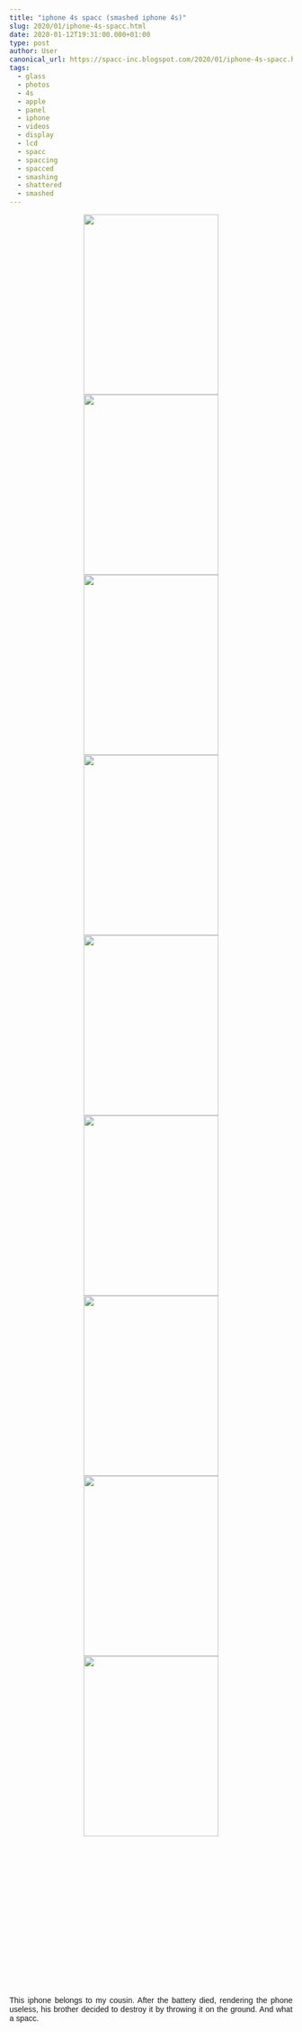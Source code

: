 ```yaml
---
title: "iphone 4s spacc (smashed iphone 4s)"
slug: 2020/01/iphone-4s-spacc.html
date: 2020-01-12T19:31:00.000+01:00
type: post
author: User
canonical_url: https://spacc-inc.blogspot.com/2020/01/iphone-4s-spacc.html
tags: 
  - glass
  - photos
  - 4s
  - apple
  - panel
  - iphone
  - videos
  - display
  - lcd
  - spacc
  - spaccing
  - spacced
  - smashing
  - shattered
  - smashed
---
```


<div class="separator" style="clear: both; text-align: center;">
<a href="https://blogger.googleusercontent.com/img/b/R29vZ2xl/AVvXsEjYPcrBmaI1mG_D0qLgI1juuAZ9mK0Kxi-FgYKcrx6wpgtXfVaOSXRCQe9Z5Fw2u88NH4prsTXkz1q6QDAnMSG1wxWNCLQE_GzIGEGHOMf3pDcUnKKcq1b_lkI8c4vKwB2llRcwzEyV_5su/s1600/IMG_20191226_171139.jpg" imageanchor="1" style="margin-left: 1em; margin-right: 1em;"><img border="0" data-original-height="1600" data-original-width="1200" height="320" src="https://blogger.googleusercontent.com/img/b/R29vZ2xl/AVvXsEjYPcrBmaI1mG_D0qLgI1juuAZ9mK0Kxi-FgYKcrx6wpgtXfVaOSXRCQe9Z5Fw2u88NH4prsTXkz1q6QDAnMSG1wxWNCLQE_GzIGEGHOMf3pDcUnKKcq1b_lkI8c4vKwB2llRcwzEyV_5su/s320/IMG_20191226_171139.jpg" width="240" /></a></div>
<div class="separator" style="clear: both; text-align: center;">
<a href="https://blogger.googleusercontent.com/img/b/R29vZ2xl/AVvXsEgCyu8TojrxxNEbh0SyotnQMFlM7OuYSJ3MLpEWaMqxe_simJNRnaGV1A2xrplpd1kEQ3YPf1ig1Oyor0nIUKQ3ZKEj211QkWulhXz5pe6zN351zor_nKKrY9KlD2rC1nDvaLrql01KW_Ac/s1600/IMG_20191226_171143.jpg" imageanchor="1" style="margin-left: 1em; margin-right: 1em;"><img border="0" data-original-height="1600" data-original-width="1200" height="320" src="https://blogger.googleusercontent.com/img/b/R29vZ2xl/AVvXsEgCyu8TojrxxNEbh0SyotnQMFlM7OuYSJ3MLpEWaMqxe_simJNRnaGV1A2xrplpd1kEQ3YPf1ig1Oyor0nIUKQ3ZKEj211QkWulhXz5pe6zN351zor_nKKrY9KlD2rC1nDvaLrql01KW_Ac/s320/IMG_20191226_171143.jpg" width="240" /></a></div>
<div class="separator" style="clear: both; text-align: center;">
<a href="https://blogger.googleusercontent.com/img/b/R29vZ2xl/AVvXsEhVmv3TG-CwTywfAiqjcyV9J_aApT-jlbp2-OdHY-WLnEdyqD2ZxTbHSsc-CFUtESlOaBIX1V3d47_xteCSQ22wU8HKZ75ctQdLGcADxOGAqwTiWavTpXWT9dXJqFd5MPVARv0-quULUV8P/s1600/IMG_20191226_171154.jpg" imageanchor="1" style="margin-left: 1em; margin-right: 1em;"><img border="0" data-original-height="1600" data-original-width="1200" height="320" src="https://blogger.googleusercontent.com/img/b/R29vZ2xl/AVvXsEhVmv3TG-CwTywfAiqjcyV9J_aApT-jlbp2-OdHY-WLnEdyqD2ZxTbHSsc-CFUtESlOaBIX1V3d47_xteCSQ22wU8HKZ75ctQdLGcADxOGAqwTiWavTpXWT9dXJqFd5MPVARv0-quULUV8P/s320/IMG_20191226_171154.jpg" width="240" /></a></div>
<div class="separator" style="clear: both; text-align: center;">
<a href="https://blogger.googleusercontent.com/img/b/R29vZ2xl/AVvXsEiYvXBblfOlDH8O7TdKNW_pJEwXV8xpk-Mb-nx78W6bnuRxMUqOpGvq3fiHhVQdhkSyp9czoEHuoc8tp0e6AS8Mz_7O5b9ZgoDC9h3oKS3JozXHY690RvfhUDIE-3mDvjlhF0hSvDeIKBx4/s1600/IMG_20191226_171159.jpg" imageanchor="1" style="margin-left: 1em; margin-right: 1em;"><img border="0" data-original-height="1600" data-original-width="1200" height="320" src="https://blogger.googleusercontent.com/img/b/R29vZ2xl/AVvXsEiYvXBblfOlDH8O7TdKNW_pJEwXV8xpk-Mb-nx78W6bnuRxMUqOpGvq3fiHhVQdhkSyp9czoEHuoc8tp0e6AS8Mz_7O5b9ZgoDC9h3oKS3JozXHY690RvfhUDIE-3mDvjlhF0hSvDeIKBx4/s320/IMG_20191226_171159.jpg" width="240" /></a></div>
<div class="separator" style="clear: both; text-align: center;">
<a href="https://blogger.googleusercontent.com/img/b/R29vZ2xl/AVvXsEgKGVBl98BZktDJfjslvbVQs_6CbqY4wk9-9a89otdoE2-msxxox91KYozmzdAePN1wHwmM1vrywm58ZHo_fVzSqoByn2tqkXMhJdb9FiJ-pJ5-e9yFZElkVlzggYDCfp74Mibn7hzgkivR/s1600/IMG_20191226_171204.jpg" imageanchor="1" style="margin-left: 1em; margin-right: 1em;"><img border="0" data-original-height="1600" data-original-width="1200" height="320" src="https://blogger.googleusercontent.com/img/b/R29vZ2xl/AVvXsEgKGVBl98BZktDJfjslvbVQs_6CbqY4wk9-9a89otdoE2-msxxox91KYozmzdAePN1wHwmM1vrywm58ZHo_fVzSqoByn2tqkXMhJdb9FiJ-pJ5-e9yFZElkVlzggYDCfp74Mibn7hzgkivR/s320/IMG_20191226_171204.jpg" width="240" /></a></div>
<div class="separator" style="clear: both; text-align: center;">
<a href="https://blogger.googleusercontent.com/img/b/R29vZ2xl/AVvXsEhF-e28a26gejSjZE0C1Gd_QK_66Bs0NFcGCBvJNGsiL4JvJDPMf8HyL9aquI9Ov5MQNqU_J7syJHE1RymZMMS6P0TjyLF0wbDE5VPunIVBxUNOzzXIVOrftIDE7dvRUBef2OtbvaytDs4M/s1600/IMG_20191226_171211.jpg" imageanchor="1" style="margin-left: 1em; margin-right: 1em;"><img border="0" data-original-height="1600" data-original-width="1200" height="320" src="https://blogger.googleusercontent.com/img/b/R29vZ2xl/AVvXsEhF-e28a26gejSjZE0C1Gd_QK_66Bs0NFcGCBvJNGsiL4JvJDPMf8HyL9aquI9Ov5MQNqU_J7syJHE1RymZMMS6P0TjyLF0wbDE5VPunIVBxUNOzzXIVOrftIDE7dvRUBef2OtbvaytDs4M/s320/IMG_20191226_171211.jpg" width="240" /></a></div>
<div class="separator" style="clear: both; text-align: center;">
<a href="https://blogger.googleusercontent.com/img/b/R29vZ2xl/AVvXsEiIFRci2KUKgtWIqV_nOJeYFewfsgINQvWhAByuYaAl3dmEOGnEwcPsg2IA2SB4oYnNQsBC8zo971Fu2CTwe5gZcCcXHLF98eObJroegR1A72Y86DU_3v689uQFDtTGE0HHpPT0dBGOAAmT/s1600/IMG_20191226_171227.jpg" imageanchor="1" style="margin-left: 1em; margin-right: 1em;"><img border="0" data-original-height="1600" data-original-width="1200" height="320" src="https://blogger.googleusercontent.com/img/b/R29vZ2xl/AVvXsEiIFRci2KUKgtWIqV_nOJeYFewfsgINQvWhAByuYaAl3dmEOGnEwcPsg2IA2SB4oYnNQsBC8zo971Fu2CTwe5gZcCcXHLF98eObJroegR1A72Y86DU_3v689uQFDtTGE0HHpPT0dBGOAAmT/s320/IMG_20191226_171227.jpg" width="240" /></a></div>
<div class="separator" style="clear: both; text-align: center;">
<a href="https://blogger.googleusercontent.com/img/b/R29vZ2xl/AVvXsEjvo11o-rN2ZFF4RrPCVu-Ycib-1fmyNGRWWHEdSJ9aBXxsgE7IQI0VTcxnhOmw2ruulI98vNwRzeLApVT1l1e53P0SICMfWUl9v2f16A_UeWaofT7d_bkXO6o9270Z2oMf08zgCsOpV_q7/s1600/IMG_20191226_171233.jpg" imageanchor="1" style="margin-left: 1em; margin-right: 1em;"><img border="0" data-original-height="1600" data-original-width="1200" height="320" src="https://blogger.googleusercontent.com/img/b/R29vZ2xl/AVvXsEjvo11o-rN2ZFF4RrPCVu-Ycib-1fmyNGRWWHEdSJ9aBXxsgE7IQI0VTcxnhOmw2ruulI98vNwRzeLApVT1l1e53P0SICMfWUl9v2f16A_UeWaofT7d_bkXO6o9270Z2oMf08zgCsOpV_q7/s320/IMG_20191226_171233.jpg" width="240" /></a></div>
<div class="separator" style="clear: both; text-align: center;">
<a href="https://blogger.googleusercontent.com/img/b/R29vZ2xl/AVvXsEiZKwUqPoMoWlywvt35IyGzxUP6rxMZrhyphenhyphensDPcT6XxYzLKhz3p9cxqKEjv0NcU0NwyfP8FGWKLHoaD6okvQJlonNiMe6xUSxb4anu41Eo07Ag2aA9XYauX8DNi4zi-KaS9MKErY2ZYsXGFy/s1600/IMG_20191226_171237.jpg" imageanchor="1" style="margin-left: 1em; margin-right: 1em;"><img border="0" data-original-height="1600" data-original-width="1200" height="320" src="https://blogger.googleusercontent.com/img/b/R29vZ2xl/AVvXsEiZKwUqPoMoWlywvt35IyGzxUP6rxMZrhyphenhyphensDPcT6XxYzLKhz3p9cxqKEjv0NcU0NwyfP8FGWKLHoaD6okvQJlonNiMe6xUSxb4anu41Eo07Ag2aA9XYauX8DNi4zi-KaS9MKErY2ZYsXGFy/s320/IMG_20191226_171237.jpg" width="240" /></a></div>
<div class="separator" style="clear: both; text-align: center;">
<object class="BLOG_video_class" contentid="50003469efddd13e" height="266" id="BLOG_video-50003469efddd13e" width="320"></object></div>
<br />
<div style="text-align: justify;">
<span style="font-family: &quot;trebuchet ms&quot; , sans-serif;">This iphone belongs to my cousin. After the battery died, rendering the phone useless, his brother decided to destroy it by throwing it on the ground. And what a spacc.</span></div>


